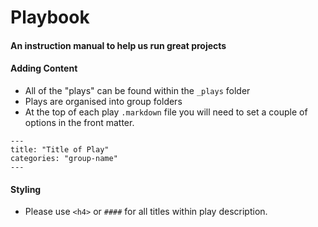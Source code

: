 # Playbook

#### An instruction manual to help us run great projects

#### Adding Content
- All of the "plays" can be found within the `_plays` folder
- Plays are organised into group folders 
- At the top of each play `.markdown` file you will need to set a couple of options in the front matter. 
```
---
title: "Title of Play"
categories: "group-name"
---
```

#### Styling 
- Please use `<h4>` or `####` for all titles within play description. 
